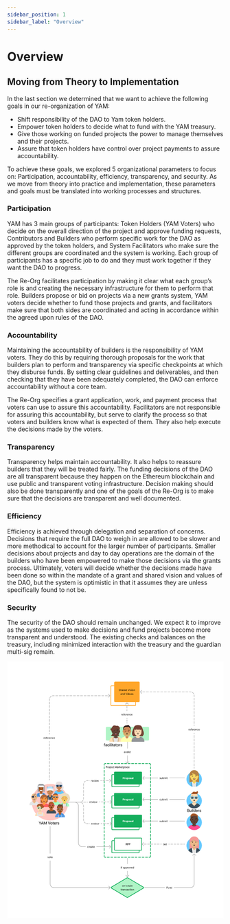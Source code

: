 ```yaml
---
sidebar_position: 1
sidebar_label: "Overview"
---
```


# Overview

## Moving from Theory to Implementation

In the last section we determined that we want to achieve the following goals in our re-organization of YAM:

- Shift responsibility of the DAO to Yam token holders.
- Empower token holders to decide what to fund with the YAM treasury.
- Give those working on funded projects the power to manage themselves and their projects.
- Assure that token holders have control over project payments to assure accountability.

To achieve these goals, we explored 5 organizational parameters to focus on: Participation, accountability, efficiency, transparency, and security. As we move from theory into practice and implementation, these parameters and goals must be translated into working processes and structures.

### Participation

YAM has 3 main groups of participants: Token Holders (YAM Voters) who decide on the overall direction of the project and approve funding requests, Contributors and Builders who perform specific work for the DAO as approved by the token holders, and System Facilitators who make sure the different groups are coordinated and the system is working. Each group of participants has a specific job to do and they must work together if they want the DAO to progress.

The Re-Org facilitates participation by making it clear what each group’s role is and creating the necessary infrastructure for them to perform that role. Builders propose or bid on projects via a new grants system, YAM voters decide whether to fund those projects and grants, and facilitators make sure that both sides are coordinated and acting in accordance within the agreed upon rules of the DAO.

### Accountability

Maintaining the accountability of builders is the responsibility of YAM voters. They do this by requiring thorough proposals for the work that builders plan to perform and transparency via specific checkpoints at which they disburse funds. By setting clear guidelines and deliverables, and then checking that they have been adequately completed, the DAO can enforce accountability without a core team.

The Re-Org specifies a grant application, work, and payment process that voters can use to assure this accountability. Facilitators are not responsible for assuring this accountability, but serve to clarify the process so that voters and builders know what is expected of them. They also help execute the decisions made by the voters.

### Transparency

Transparency helps maintain accountability. It also helps to reassure builders that they will be treated fairly. The funding decisions of the DAO are all transparent because they happen on the Ethereum blockchain and use public and transparent voting infrastructure. Decision making should also be done transparently and one of the goals of the Re-Org is to make sure that the decisions are transparent and well documented.

### Efficiency

Efficiency is achieved through delegation and separation of concerns. Decisions that require the full DAO to weigh in are allowed to be slower and more methodical to account for the larger number of participants. Smaller decisions about projects and day to day operations are the domain of the builders who have been empowered to make those decisions via the grants process. Ultimately, voters will decide whether the decisions made have been done so within the mandate of a grant and shared vision and values of the DAO, but the system is optimistic in that it assumes they are unless specifically found to not be.

### Security

The security of the DAO should remain unchanged. We expect it to improve as the systems used to make decisions and fund projects become more transparent and understood. The existing checks and balances on the treasury, including minimized interaction with the treasury and the guardian multi-sig remain.

![overview-image](/img/overall-diagram-1.png)
